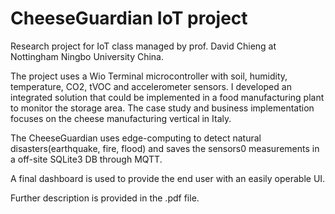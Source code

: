 # CheeseGuardian IoT project
Research project for IoT class managed by prof. David Chieng at Nottingham Ningbo University China.

The project uses a Wio Terminal microcontroller with soil, humidity, temperature, CO2, tVOC and accelerometer
sensors.
I developed an integrated solution that could be implemented in a food manufacturing plant to monitor the storage area.
The case study and business implementation focuses on the cheese manufacturing vertical in Italy.

The CheeseGuardian uses edge-computing to detect natural disasters(earthquake, fire, flood) and saves the sensors0 measurements in a off-site SQLite3 DB through MQTT.

A final dashboard is used to provide the end user with an easily operable UI.

Further description is provided in the .pdf file.
